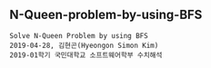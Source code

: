## N-Queen-problem-by-using-BFS
    Solve N-Queen Problem by using BFS
    2019-04-28, 김현곤(Hyeongon Simon Kim)
    2019-01학기 국민대학교 소프트웨어학부 수치해석
